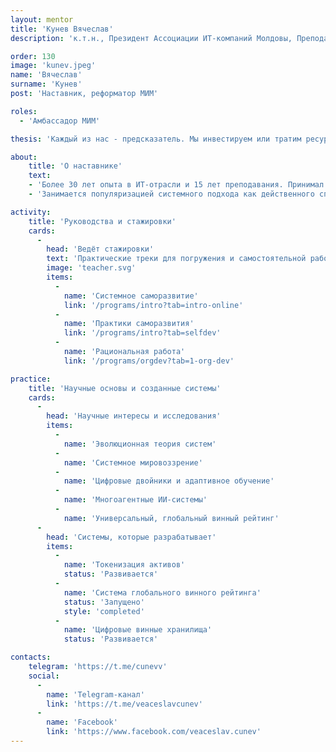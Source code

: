 ```yaml
---
layout: mentor
title: 'Кунев Вячеслав'
description: 'к.т.н., Президент Ассоциации ИТ-компаний Молдовы, Преподаватель Технического Университета Молдовы.'

order: 130
image: 'kunev.jpeg'
name: 'Вячеслав'
surname: 'Кунев'
post: 'Наставник, реформатор МИМ'

roles:
  - 'Амбассадор МИМ'

thesis: 'Каждый из нас - предсказатель. Мы инвестируем или тратим ресурсы для получения результата, который мы предсказали. Но невозможно делать качественные предсказания, если они основаны на ошибочных картинах мира или отсутствует сильное мышление, позволяющее избегать логических и иных ошибок в ходе мыслительной деятельности. Моя цель – научить умению строить адекватные картины мира и, используя сильные мышление, дать каждому такой инструмент реализации своих планов, который максимально повышает вероятность их успешного воплощения в реальном мире.'

about:
    title: 'О наставнике'
    text:
    - 'Более 30 лет опыта в ИТ-отрасли и 15 лет преподавания. Принимал участие в разработке сложных информационных систем государственного значения. Участвует в реализации венчурных и инвестиционных проектов.'
    - 'Занимается популяризацией системного подхода как действенного способа усиления человеческого интеллекта.'

activity:
    title: 'Руководства и стажировки'
    cards:
      -
        head: 'Ведёт стажировки'
        text: 'Практические треки для погружения и самостоятельной работы'
        image: 'teacher.svg'
        items:
          -
            name: 'Системное саморазвитие'
            link: '/programs/intro?tab=intro-online'
          -
            name: 'Практики саморазвития'
            link: '/programs/intro?tab=selfdev'
          -
            name: 'Рациональная работа'
            link: '/programs/orgdev?tab=1-org-dev'

practice:
    title: 'Научные основы и созданные системы'
    cards:
      -
        head: 'Научные интересы и исследования'
        items:
          -
            name: 'Эволюционная теория систем'
          -
            name: 'Системное мировоззрение'
          -
            name: 'Цифровые двойники и адаптивное обучение'
          -
            name: 'Многоагентные ИИ-системы'
          -
            name: 'Универсальный, глобальный винный рейтинг'
      -
        head: 'Системы, которые разрабатывает'
        items:
          -
            name: 'Токенизация активов'
            status: 'Развивается'
          -
            name: 'Система глобального винного рейтинга'
            status: 'Запущено'
            style: 'completed'
          -
            name: 'Цифровые винные хранилища'
            status: 'Развивается'

contacts:
    telegram: 'https://t.me/cunevv'
    social:
      -
        name: 'Telegram-канал'
        link: 'https://t.me/veaceslavcunev'
      -
        name: 'Facebook'
        link: 'https://www.facebook.com/veaceslav.cunev'
---
```

